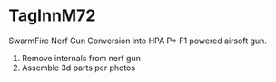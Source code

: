 # TagInnM72
SwarmFire Nerf Gun Conversion into HPA P* F1 powered airsoft gun.
1. Remove internals from nerf gun
2. Assemble 3d parts per photos
